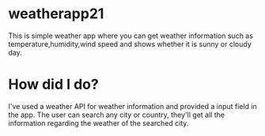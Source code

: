 # weatherapp21
This is simple weather app where you can get weather information such as temperature,humidity,wind speed and shows whether it is sunny or cloudy day.
# How did I do?
I've used a weather API for weather information and provided a input field in the app. The user can search any city or country, they'll get all the information regarding the weather of the searched city.
 
 

